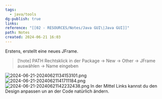 ```yaml
---
tags:
  - java/tools
dg-publish: true
links: 
reference: "[[02 - RESOURCES/Notes/Java GUI\|Java GUI]]"
path: Notes
created: 2024-06-21 16:03
---
```

Erstens, erstellt eine neues JFrame.
> [!note] PATH
> Rechtsklick in der Package -> New -> Other -> JFrame auswählen -> Name eingeben

![2024-06-21-20240621134153101.png](/img/user/02%20-%20RESOURCES/Files/2024-06-21-20240621134153101.png)
![2024-06-21-20240621141711184.png](/img/user/02%20-%20RESOURCES/Files/2024-06-21-20240621141711184.png)
![2024-06-21-20240621142232438.png](/img/user/02%20-%20RESOURCES/Files/2024-06-21-20240621142232438.png)
In der Mittel Links kannst du den Design anpassen un an der Code natürlich ändern. 
